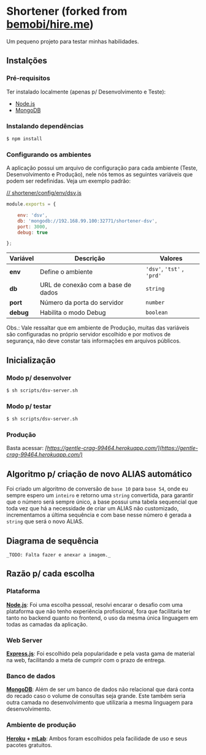 # Shortener (forked from [bemobi/hire.me](https://github.com/bemobi/hire.me))

Um pequeno projeto para testar minhas habilidades.

## Instalções

### Pré-requisitos

Ter instalado localmente (apenas p/ Desenvolvimento e Teste):
- [Node.js](https://nodejs.org/)
- [MongoDB](https://mongodb.com/)

### Instalando dependências

```bash
$ npm install
```

### Configurando os ambientes

A aplicação possui um arquivo de configuração para cada ambiente (Teste, Desenvolvimento e Produção), nele nós temos as seguintes variáveis que podem ser redefinidas. Veja um exemplo padrão:

[// shortener/config/env/dsv.js](../master/config/env/dsv.js)
```javascript
module.exports = {

	env: 'dsv',
	db: 'mongodb://192.168.99.100:32771/shortener-dsv',
	port: 3000,
	debug: true

};
```

Variável | Descrição | Valores
--- | --- | ---
**env** | Define o ambiente | `'dsv'`, `'tst'` , `'prd'`
**db** | URL de conexão com a base de dados | `string`
**port** | Número da porta do servidor | `number`
**debug** | Habilita o modo Debug | `boolean`

Obs.: Vale ressaltar que em ambiente de Produção, muitas das variáveis são configuradas no próprio servidor escolhido e por motivos de segurança, não deve constar tais informações em arquivos públicos.

## Inicialização

### Modo p/ desenvolver

```bash
$ sh scripts/dsv-server.sh
```

### Modo p/ testar

```bash
$ sh scripts/dsv-server.sh
```

### Produção

Basta acessar: *[https://gentle-crag-99464.herokuapp.com/](https://gentle-crag-99464.herokuapp.com/)*

## Algoritmo p/ criação de novo ALIAS automático 

Foi criado um algoritmo de conversão de `base 10` para `base 54`, onde eu sempre espero um `inteiro` e retorno uma `string` convertida, para garantir que o número será sempre único, a base possui uma tabela sequencial que toda vez que há a necessidade de criar um ALIAS não customizado, incrementamos a última sequência e com base nesse número é gerada a `string` que será o novo ALIAS.

## Diagrama de sequência

`_TODO: Falta fazer e anexar a imagem._`

## Razão p/ cada escolha

### Plataforma

**[Node.js](https://nodejs.org/)**: Foi uma escolha pessoal, resolvi encarar o desafio com uma plataforma que não tenho experiência profissional, fora que facilitaria ter tanto no backend quanto no frontend, o uso da mesma única linguagem em todas as camadas da aplicação.

### Web Server

**[Express.js](https://expressjs.com/)**: Foi escolhido pela popularidade e pela vasta gama de material na web, facilitando a meta de cumprir com o prazo de entrega.

### Banco de dados

**[MongoDB](https://mongodb.com/)**: Além de ser um banco de dados não relacional que dará conta do recado caso o volume de consultas seja grande. Este também seria outra camada no desenvolvimento que utilizaria a mesma linguagem para desenvolvimento.

### Ambiente de produção

**[Heroku](https://heroku.com) + [mLab](https://mlab.com)**: Ambos foram escolhidos pela facilidade de uso e seus pacotes gratuitos.
